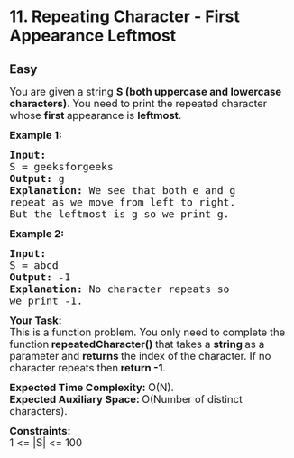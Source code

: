 # 11. Repeating Character - First Appearance Leftmost
## Easy
<div class="problem-statement">
                <p></p><p><span style="font-size:18px">You are given a string <strong>S (both uppercase and lowercase characters)</strong>. You need to print the </span><span style="font-size:18px">repeated character whose <strong>first </strong>appearance is <strong>leftmost</strong>.</span></p>

<p><strong><span style="font-size:18px">Example 1:</span></strong></p>

<pre><strong><span style="font-size:18px">Input:
</span></strong><span style="font-size:18px">S = geeksforgeeks
<strong>Output: </strong>g<strong>
Explanation: </strong>We see that both e and g
repeat as we move from left to right.
But the leftmost is g so we print g.</span>
</pre>

<p><strong><span style="font-size:18px">Example 2:</span></strong></p>

<pre><strong><span style="font-size:18px">Input:
</span></strong><span style="font-size:18px">S = abcd
<strong>Output: </strong>-1<strong>
Explanation: </strong>No character repeats so
we print -1.</span></pre>

<p><span style="font-size:18px"><strong>Your Task:</strong><br>
This is a function problem. You only need to complete the function<strong> repeatedCharacter()&nbsp;</strong>that takes a&nbsp;<strong>string </strong>as a parameter and <strong>returns </strong>the index of the character. If no character repeats then<strong> return -1</strong>.</span></p>

<p><span style="font-size:18px"><strong>Expected Time Complexity:&nbsp;</strong>O(N).<br>
<strong>Expected Auxiliary Space:&nbsp;</strong>O(Number of distinct characters).</span></p>

<p><span style="font-size:18px"><strong>Constraints:</strong><br>
1 &lt;= |S| &lt;= 100</span></p>

<p>&nbsp;</p>
 <p></p>
            </div>